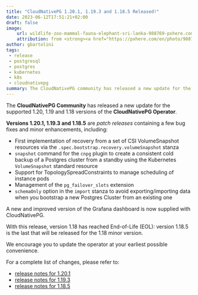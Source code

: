 ```yaml
---
title: "CloudNativePG 1.20.1, 1.19.3 and 1.18.5 Released!"
date: 2023-06-12T17:51:21+02:00
draft: false
image:
    url: wildlife-zoo-mammal-fauna-elephant-sri-lanka-988769-pxhere.com.jpg
    attribution: from <strong><a href="https://pxhere.com/en/photo/988769?utm_content=clipUser&utm_medium=referral&utm_source=pxhere">PxHere</a></strong>
author: gbartolini
tags:
 - release
 - postgresql
 - postgres
 - kubernetes
 - k8s
 - cloudnativepg
summary: The CloudNativePG community has released a new update for the supported 1.20, 1.19 and 1.18 versions of the CloudNativePG operator. Version 1.18 has reached End-of-Life (EOL).
---
```

The **CloudNativePG Community** has released a new update for the supported
1.20, 1.19 and 1.18 versions of the **CloudNativePG Operator**.

**Versions 1.20.1, 1.19.3 and 1.18.5** are *patch releases* containing a few
bug fixes and minor enhancements, including:

- First implementation of recovery from a set of CSI VolumeSnapshot resources
  via the `.spec.bootstrap.recovery.volumeSnapshot` stanza
- `snapshot` command for the `cnpg` plugin to create a consistent cold backup
  of a Postgres cluster from a standby using the Kubernetes `VolumeSnapshot`
  standard resource
- Support for TopologySpreadConstraints to manage scheduling of instance pods
- Management of the `pg_failover_slots` extension
- `schemaOnly` option in the `import` stanza to avoid exporting/importing data
  when you bootstrap a new Postgres Cluster from an existing one

A new and improved version of the Grafana dashboard is now supplied with
CloudNativePG.

With this release, version 1.18 has reached End-of-Life (EOL): version 1.18.5
is the last that will be released for the 1.18 minor version.

We encourage you to update the operator at your earliest possible convenience.

For a complete list of changes, please refer to:

- [release notes for 1.20.1](https://cloudnative-pg.io/documentation/1.20/release_notes/v1.20/)
- [release notes for 1.19.3](https://cloudnative-pg.io/documentation/1.19/release_notes/v1.19/)
- [release notes for 1.18.5](https://cloudnative-pg.io/documentation/1.18/release_notes/v1.18/)

<!--
# About CloudNativePg

[CloudNativePG](https://cloudnative-pg.io) is an open source Kubernetes
Operator for PostgreSQL workloads that orchestrates the full life cycle of a
PostgreSQL cluster, from bootstrapping and configuration, through high
availability and connection routing, to backups and disaster recovery.
CloudNativePG relies on PostgreSQL’s native streaming replication to distribute
data across pods, nodes, and zones, using standard Kubernetes patterns.
Replicas can be scaled up and down in a Kubernetes native manner, and the
operator automatically and safely reconfigure replication as appropriate.
[CloudNativePG is a project originally created and supported by EDB](https://www.enterprisedb.com/products/cloud-native-postgresql-kubernetes-ha-clusters-k8s-containers-scalable).

-->
<!--
Tweet
Proud to announce #CloudNativePG 1.20.1, 1.19.3 and 1.18.5 are out! Update now!

This patch release contains several fixes as well as improvements in the backup area.

Read more https://cloudnative-pg.io/blog/cloudnative-pg-1.20-1-released/!

#PostgreSQL #operator #Kubernetes #k8s #databases #postgres #oss
--->
